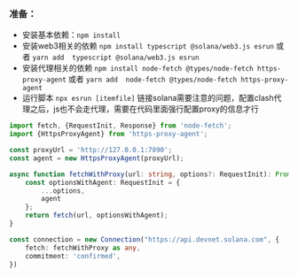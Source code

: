 ### 准备：

- 安装基本依赖：`npm install`
- 安装web3相关的依赖 `npm install typescript @solana/web3.js esrun` 或者 `yarn add  typescript @solana/web3.js esrun`
- 安装代理相关的依赖 `npm install node-fetch @types/node-fetch https-proxy-agent` 或者 `yarn add  node-fetch @types/node-fetch https-proxy-agent`
- 运行脚本 `npx esrun [itemfile]`
链接solana需要注意的问题，配置clash代理之后，js也不会走代理，需要在代码里面强行配置proxy的信息才行
```typescript
import fetch, {RequestInit, Response} from 'node-fetch';
import {HttpsProxyAgent} from 'https-proxy-agent';

const proxyUrl = 'http://127.0.0.1:7890';
const agent = new HttpsProxyAgent(proxyUrl);

async function fetchWithProxy(url: string, options?: RequestInit): Promise<Response> {
    const optionsWithAgent: RequestInit = {
        ...options,
        agent
    };
    return fetch(url, optionsWithAgent);
}

const connection = new Connection("https://api.devnet.solana.com", {
    fetch: fetchWithProxy as any,
    commitment: 'confirmed',
})

```

